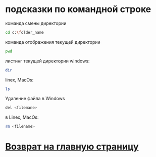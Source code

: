 # подсказки по командной строке

команда смены директории
```sh
cd c:\folder_name
```

команда отображения текущей директории
```sh
pwd
```
листинг текущей директории
windows:
```sh
dir
```
linex, MacOs:
```sh
ls
```


Удаление файла в Windows 
```sh
del <filemane>
```
в Linex, MacOs:
```sh
rm <filename>
```

# [Возврат на главную страницу](.\git_howto.md "ссылка")
